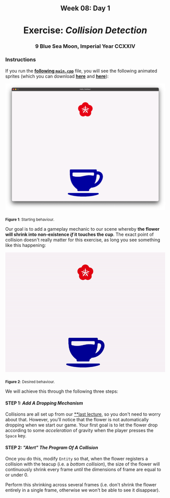 <h2 align=center>Week 08: Day 1</h2>

<h1 align=center>Exercise: <em>Collision Detection</em></h1>

<h3 align=center>9 Blue Sea Moon, Imperial Year CCXXIV</h3>

### Instructions

If you run the [**following `main.cpp`**](SDLProject/main.cpp) file, you will see the following animated sprites (which you can download [**here**](SDLProject/assets/flower.png) and [**here**](SDLProject/assets/cup.png)):


![flower_static](assets/start.png)

<sub>**Figure 1**: Starting behaviour.</sub>

Our goal is to add a gameplay mechanic to our scene whereby **the flower will shrink into non-existence _if_ it touches the cup**. The exact point of collision doesn't really matter for this exercise, as long you see something like this happening:

![flower_example](assets/goal.gif)

<sub>**Figure 2**: Desired behaviour.</sub>

We will achieve this through the following three steps:

#### STEP 1: _Add A Dropping Mechanism_

Collisions are all set up from our [**last lecture](https://github.com/sebastianromerocruz/CS3113-material/tree/main/lectures/physics_2#collision-flags), so you don't need to worry about that. However, you'll notice that the flower is not automatically dropping when we start our game. Your first goal is to let the flower drop according to some _acceleration_ of gravity when the player presses the `Space` key.

#### STEP 2: _"Alert" The Program Of A Collision_

Once you do this, modify `Entity` so that, when the flower registers a collision with the teacup (i.e. a _bottom collision_), the size of the flower will continuously shrink every frame _until_ the dimensions of frame are equal to or under 0.

Perform this shrinking across several frames (i.e. don't shrink the flower entirely in a single frame, otherwise we won't be able to see it disappear).